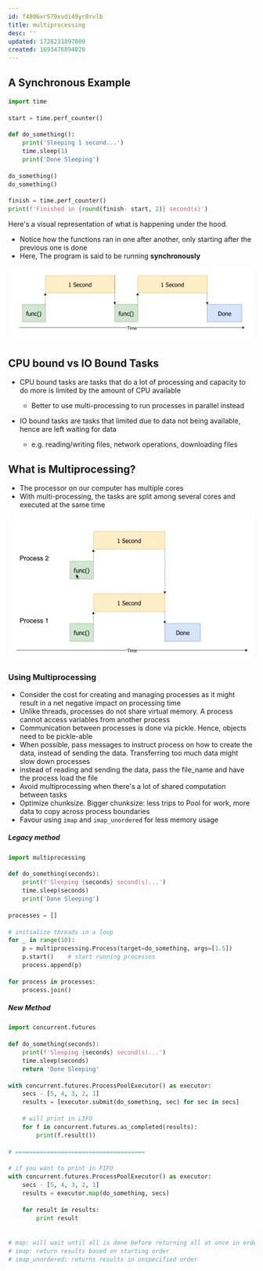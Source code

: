 ```yaml
---
id: f4806xr579xvdi49yr8rvlb
title: multiprocessing
desc: ''
updated: 1728231897009
created: 1693476894020
---
```


## A Synchronous Example

``` py
import time

start = time.perf_counter()

def do_something():
    print('Sleeping 1 second...')
    time.sleep(1)
    print('Done Sleeping')

do_something()
do_something()

finish = time.perf_counter()
print(f'Finished in {round(finish- start, 2)} second(s)')

```

Here's a visual representation of what is happening under the hood.

- Notice how the functions ran in one after another, only starting after the previous one is done
- Here, The program is said to be running **synchronously**

![Alt-text](threading_sync_example.png)

##  CPU bound vs IO Bound Tasks

- CPU bound tasks are tasks that do a lot of processing and capacity to do more is limited by the amount of CPU available
  - Better to use multi-processing to run processes in parallel instead
  
- IO bound tasks are tasks that limited due to data not being available, hence are left waiting for data
  - e.g. reading/writing files, network operations, downloading files

## What is Multiprocessing?

- The processor on our computer has multiple cores
- With multi-processing, the tasks are split among several cores and executed at the same time

![Alt text](multiprocessing_example.png)

### Using Multiprocessing

- Consider the cost for creating and managing processes as it might result in a net negative impact on processing time
- Unlike threads, processes do not share virtual memory. A process cannot access variables from another process
- Communication between processes is done via pickle. Hence, objects need to be pickle-able
- When possible, pass messages to instruct process on how to create the data, instead of sending the data. Transferring too much data might slow down processes
- instead of reading and sending the data, pass the file_name and have the process load the file
- Avoid multiprocessing when there's a lot of shared computation between tasks
- Optimize chunksize. Bigger chunksize: less trips to Pool for work, more data to copy across process boundaries
- Favour using `imap` and `imap_unordered` for less memory usage

##### Legacy method

```py
import multiprocessing

def do_something(seconds):
    print(f'Sleeping {seconds} second(s)...')
    time.sleep(seconds)
    print('Done Sleeping')

processes = []

# initialize threads in a loop
for _ in range(10):
    p = multiprocessing.Process(target=do_something, args=[1.5])
    p.start()    # start running processes
    process.append(p)

for process in processes:
    process.join()
```

##### New Method

```py
import concurrent.futures

def do_something(seconds):
    print(f'Sleeping {seconds} second(s)...')
    time.sleep(seconds)
    return 'Done Sleeping'

with concurrent.futures.ProcessPoolExecutor() as executor:
    secs - [5, 4, 3, 2, 1]
    results = [executor.submit(do_something, sec) for sec in secs]

    # will print in LIFO
    for f in concurrent.futures.as_completed(results):
        print(f.result())

# =====================================

# if you want to print in FIFO
with concurrent.futures.ProcessPoolExecutor() as executor:
    secs - [5, 4, 3, 2, 1]
    results = executor.map(do_something, secs)

    for result in results:
        print result


# map: will wait until all is done before returning all at once in order      
# imap: return results based on starting order
# imap_unordered: returns results in unspecified order
```

